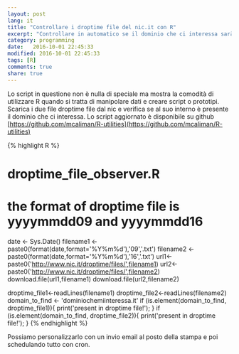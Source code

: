 ```yaml
--- 
layout: post
lang: it
title: "Controllare i droptime file del nic.it con R"
excerpt: "Controllare in automatico se il dominio che ci interessa sarà disponibile giornata."
category: programming
date:   2016-10-01 22:45:33
modified: 2016-10-01 22:45:33
tags: [R]
comments: true
share: true
---
```


Lo script in questione non è nulla di speciale ma mostra la comodità di utilizzare R quando si tratta di manipolare dati e creare script o prototipi. Scarica i due file droptime file dal nic e verifica se al suo interno è presente il dominio che ci interessa.
Lo script aggiornato è disponibile su github [https://github.com/mcaliman/R-utilities](https://github.com/mcaliman/R-utilities)

{% highlight R %}
# droptime_file_observer.R
# the format of droptime file is yyyymmdd09 and yyyymmdd16 
date <- Sys.Date()
filename1 <- paste0(format(date,format='%Y%m%d'),'09','.txt')
filename2 <- paste0(format(date,format='%Y%m%d'),'16','.txt')
url1<-paste0('http://www.nic.it/droptime/files/',filename1)
url2<-paste0('http://www.nic.it/droptime/files/',filename2)
download.file(url1,filename1)
download.file(url2,filename2)

droptime_file1<-readLines(filename1)
droptime_file2<-readLines(filename2)
domain_to_find <- 'dominiochemiinteressa.it'
if (is.element(domain_to_find, droptime_file1)){
	print('present in droptime file!');
}
if (is.element(domain_to_find, droptime_file2)){
	print('present in droptime file!');
}
{% endhighlight %}

Possiamo personalizzarlo con un invio email al posto della stampa e poi schedulando tutto con cron.


